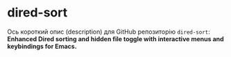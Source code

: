 # dired-sort
Ось короткий опис (description) для GitHub репозиторію `dired-sort`:  **Enhanced Dired sorting and hidden file toggle with interactive menus and keybindings for Emacs.**
